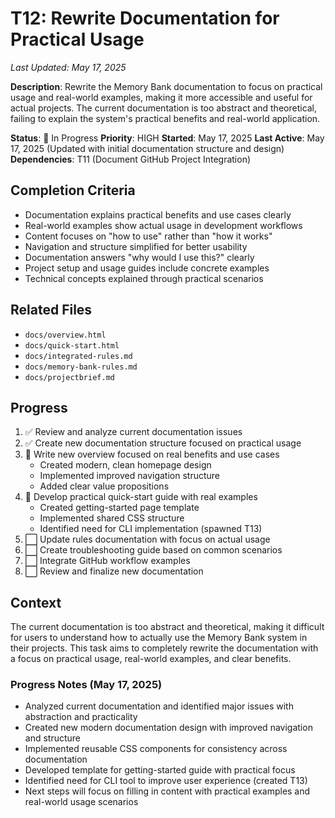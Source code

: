 # T12: Rewrite Documentation for Practical Usage
*Last Updated: May 17, 2025*

**Description**: Rewrite the Memory Bank documentation to focus on practical usage and real-world examples, making it more accessible and useful for actual projects. The current documentation is too abstract and theoretical, failing to explain the system's practical benefits and real-world application.

**Status**: 🔄 In Progress
**Priority**: HIGH
**Started**: May 17, 2025
**Last Active**: May 17, 2025 (Updated with initial documentation structure and design)
**Dependencies**: T11 (Document GitHub Project Integration)

## Completion Criteria
- Documentation explains practical benefits and use cases clearly
- Real-world examples show actual usage in development workflows
- Content focuses on "how to use" rather than "how it works"
- Navigation and structure simplified for better usability
- Documentation answers "why would I use this?" clearly
- Project setup and usage guides include concrete examples
- Technical concepts explained through practical scenarios

## Related Files
- `docs/overview.html`
- `docs/quick-start.html`
- `docs/integrated-rules.md`
- `docs/memory-bank-rules.md`
- `docs/projectbrief.md`

## Progress
1. ✅ Review and analyze current documentation issues
2. ✅ Create new documentation structure focused on practical usage
3. 🔄 Write new overview focused on real benefits and use cases
   - Created modern, clean homepage design
   - Implemented improved navigation structure
   - Added clear value propositions
4. 🔄 Develop practical quick-start guide with real examples
   - Created getting-started page template
   - Implemented shared CSS structure
   - Identified need for CLI implementation (spawned T13)
5. ⬜ Update rules documentation with focus on actual usage
6. ⬜ Create troubleshooting guide based on common scenarios
7. ⬜ Integrate GitHub workflow examples
8. ⬜ Review and finalize new documentation

## Context
The current documentation is too abstract and theoretical, making it difficult for users to understand how to actually use the Memory Bank system in their projects. This task aims to completely rewrite the documentation with a focus on practical usage, real-world examples, and clear benefits.

### Progress Notes (May 17, 2025)
- Analyzed current documentation and identified major issues with abstraction and practicality
- Created new modern documentation design with improved navigation and structure
- Implemented reusable CSS components for consistency across documentation
- Developed template for getting-started guide with practical focus
- Identified need for CLI tool to improve user experience (created T13)
- Next steps will focus on filling in content with practical examples and real-world usage scenarios